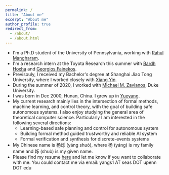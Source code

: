 ```yaml
---
permalink: /
title: "About me"
excerpt: "About me"
author_profile: true
redirect_from: 
  - /about/
  - /about.html
---
```


* I'm a Ph.D student of the University of Pennsylvania, working with [Rahul Mangharam](https://www.seas.upenn.edu/~rahulm/).
* I'm a research intern at the Toyota Research this summer with [Bardh Hoxha](http://www.bhoxha.com/) and [Georgios Fainekos](https://www.fainekos.net/).
* Previsouly, I received my Bachelor's degree at Shanghai Jiao Tong University, where I worked closely with [Xiang Yin](https://xiangyin.sjtu.edu.cn/).
* During the summer of 2020, I worked with [Michael M. Zavlanos](https://www.michaelmzavlanos.org/), Duke University.
* I was born in Dec 2000, Hunan, China. I grew up in [Yueyang](https://en.wikipedia.org/wiki/Yueyang).
* My current research mainly lies in the intersection of formal methods, machine learning, and control theory, with the goal of building safe autonomous systems. I also enjoy studying the general area of theoretical computer science. Particularly I am interested in the following several directions:
  * Learning-based safe planning and control for autonomous system
  * Building formal method guided trustworthy and reliable AI system
  * Formal verification and synthesis for discrete-events systems
* My Chinese name is 杨烁 (y&aacute;ng shu&ograve;), where 杨 (y&aacute;ng) is my family name and 烁 (shu&ograve;) is my given name. 
* Please find my resume [here](https://shuoyang2000.github.io/files/ShuoYang_CV.pdf) and let me know if you want to collaborate with me. You could contact me via email: yangs1 AT seas DOT upenn DOT edu
